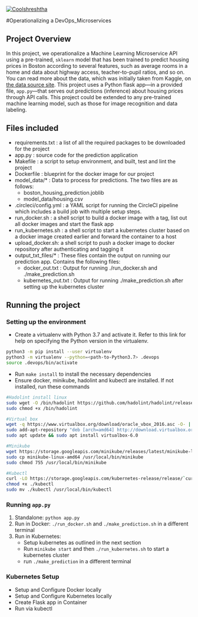 
[![Coolshreshtha](https://circleci.com/gh/Coolshreshtha/DevOps_Microservices.svg?style=svg)](https://app.circleci.com/insights/github/Coolshreshtha/DevOps_Microservices)

#Operationalizing a DevOps_Microservices
## Project Overview

In this project, we operationalize a Machine Learning Microservice API using a pre-trained, `sklearn` model that has been trained to predict housing prices in Boston according to several features, such as average rooms in a home and data about highway access, teacher-to-pupil ratios, and so on. You can read more about the data, which was initially taken from Kaggle, on [the data source site](https://www.kaggle.com/c/boston-housing). 
This project uses a Python flask app—in a provided file, `app.py`—that serves out predictions (inference) about housing prices through API calls. This project could be extended to any pre-trained machine learning model, such as those for image recognition and data labeling.

## Files included
- requirements.txt : a list of all the required packages to be downloaded for the project
- app.py : source code for the prediction application 
- Makefile : a script to setup environment, and built, test and lint the project
- Dockerfile : blueprint for the docker image for our project
- model_data/* : Data to process for predictions. The two files are as follows:
    - boston_housing_prediction.joblib 
    - model_data/housing.csv
- .circleci/config.yml : a YAML script for running the CircleCI pipeline which includes a build job with multiple setup steps.
- run_docker.sh : a shell script to build a docker image with a tag, list out all docker images and start the flask app
- run_kubernetes.sh : a shell script to start a kubernetes cluster based on a docker image created earlier and forward the container to a host
- upload_docker.sh: a shell script to push a docker image to docker repository after authenticating and tagging it
- output_txt_files/* : These files contain the output on running our prediction app. Contains the following files:
    - docker_out.txt : Output for running ./run_docker.sh and ./make_prediction.sh
    - kubernetes_out.txt : Output for running ./make_prediction.sh after setting up the kubernetes cluster

## Running the project

### Setting up the environment

* Create a virtualenv with Python 3.7 and activate it. Refer to this link for help on specifying the Python version in the virtualenv. 
```bash
python3 -m pip install --user virtualenv
python3 -m virtualenv --python=<path-to-Python3.7> .devops
source .devops/bin/activate
```
* Run `make install` to install the necessary dependencies
* Ensure docker, minikube, hadolint and kubectl are installed. If not installed, run these commands
```bash
#Hadolint install linux 
sudo wget -O /bin/hadolint https://github.com/hadolint/hadolint/releases/download/v1.16.3/hadolint-Linux-x86_64
sudo chmod +x /bin/hadolint

#Virtual box
wget -q https://www.virtualbox.org/download/oracle_vbox_2016.asc -O- | sudo apt-key add -
sudo add-apt-repository "deb [arch=amd64] http://download.virtualbox.org/virtualbox/debian $(lsb_release -cs) contrib"
sudo apt update && sudo apt install virtualbox-6.0

#Minikube
wget https://storage.googleapis.com/minikube/releases/latest/minikube-linux-amd64
sudo cp minikube-linux-amd64 /usr/local/bin/minikube
sudo chmod 755 /usr/local/bin/minikube

#Kubectl
curl -LO https://storage.googleapis.com/kubernetes-release/release/`curl -s https://storage.googleapis.com/kubernetes-release/release/stable.txt`/bin/linux/amd64/kubectl
chmod +x ./kubectl
sudo mv ./kubectl /usr/local/bin/kubectl
```

### Running `app.py`

1. Standalone:  `python app.py`
2. Run in Docker:  `./run_docker.sh` and `./make_prediction.sh` in a different terminal
3. Run in Kubernetes:  
    - Setup kubernetes as outlined in the next section
    - Run `minikube start` and then `./run_kubernetes.sh` to start a kubernetes cluster
    - run `./make_prediction` in a different terminal

### Kubernetes Setup

* Setup and Configure Docker locally
* Setup and Configure Kubernetes locally
* Create Flask app in Container
* Run via kubectl
